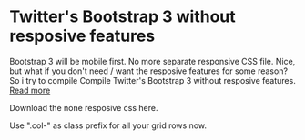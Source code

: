 Twitter's Bootstrap 3 without resposive features
================================================

Bootstrap 3 will be mobile first. No more separate responsive CSS file. Nice, but what if you don't need / want the resposive features for some reason? So i try to compile Compile Twitter's Bootstrap 3 without resposive features.
[Read more](http://bassjobsen.weblogs.fm/)

Download the none resposive css here.

Use ".col-" as class prefix for all your grid rows now.
